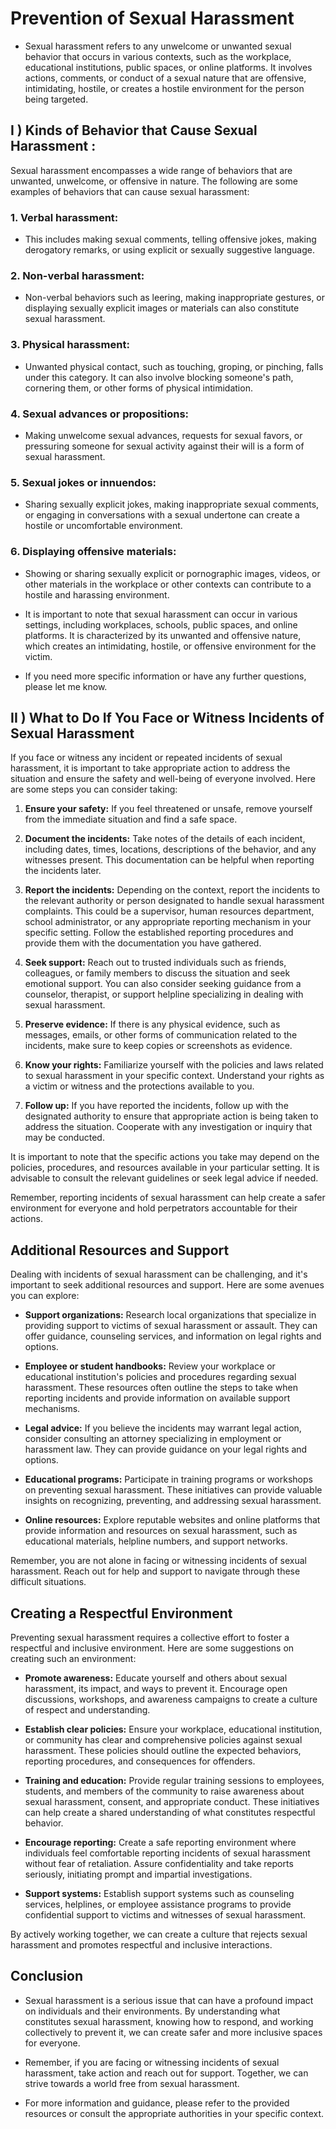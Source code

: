 # Prevention of Sexual Harassment

* Sexual harassment refers to any unwelcome or unwanted sexual behavior that occurs in various contexts, such as the workplace, educational institutions, public spaces, or online platforms. It involves actions, comments, or conduct of a sexual nature that are offensive, intimidating, hostile, or creates a hostile environment for the person being targeted.

## I ) Kinds of Behavior that Cause Sexual Harassment :

  Sexual harassment encompasses a wide range of behaviors that are unwanted, unwelcome, or offensive in nature. The following are some examples of behaviors that can cause sexual harassment:

### 1. Verbal harassment: 
 * This includes making sexual comments, telling offensive jokes, making derogatory remarks, or using explicit or sexually suggestive language.

 ### 2. Non-verbal harassment: 
 * Non-verbal behaviors such as leering, making inappropriate gestures, or displaying sexually explicit images or materials can also constitute sexual harassment.

### 3. Physical harassment: 
* Unwanted physical contact, such as touching, groping, or pinching, falls under this category. It can also involve blocking someone's path, cornering them, or other forms of physical intimidation.

### 4. Sexual advances or propositions: 
* Making unwelcome sexual advances, requests for sexual favors, or pressuring someone for sexual activity against their will is a form of sexual harassment.

### 5. Sexual jokes or innuendos: 
* Sharing sexually explicit jokes, making inappropriate sexual comments, or engaging in conversations with a sexual undertone can create a hostile or uncomfortable environment.

### 6. Displaying offensive materials: 
* Showing or sharing sexually explicit or pornographic images, videos, or other materials in the workplace or other contexts can contribute to a hostile and harassing environment.

* It is important to note that sexual harassment can occur in various settings, including workplaces, schools, public spaces, and online platforms. It is characterized by its unwanted and offensive nature, which creates an intimidating, hostile, or offensive environment for the victim.

* If you need more specific information or have any further questions, please let me know.
  
## II )  What to Do If You Face or Witness Incidents of Sexual Harassment

If you face or witness any incident or repeated incidents of sexual harassment, it is important to take appropriate action to address the situation and ensure the safety and well-being of everyone involved. Here are some steps you can consider taking:

1. **Ensure your safety:** If you feel threatened or unsafe, remove yourself from the immediate situation and find a safe space.

2. **Document the incidents:** Take notes of the details of each incident, including dates, times, locations, descriptions of the behavior, and any witnesses present. This documentation can be helpful when reporting the incidents later.

3. **Report the incidents:** Depending on the context, report the incidents to the relevant authority or person designated to handle sexual harassment complaints. This could be a supervisor, human resources department, school administrator, or any appropriate reporting mechanism in your specific setting. Follow the established reporting procedures and provide them with the documentation you have gathered.

4. **Seek support:** Reach out to trusted individuals such as friends, colleagues, or family members to discuss the situation and seek emotional support. You can also consider seeking guidance from a counselor, therapist, or support helpline specializing in dealing with sexual harassment.

5. **Preserve evidence:** If there is any physical evidence, such as messages, emails, or other forms of communication related to the incidents, make sure to keep copies or screenshots as evidence.

6. **Know your rights:** Familiarize yourself with the policies and laws related to sexual harassment in your specific context. Understand your rights as a victim or witness and the protections available to you.

7. **Follow up:** If you have reported the incidents, follow up with the designated authority to ensure that appropriate action is being taken to address the situation. Cooperate with any investigation or inquiry that may be conducted.

It is important to note that the specific actions you take may depend on the policies, procedures, and resources available in your particular setting. It is advisable to consult the relevant guidelines or seek legal advice if needed.

Remember, reporting incidents of sexual harassment can help create a safer environment for everyone and hold perpetrators accountable for their actions.

## Additional Resources and Support

Dealing with incidents of sexual harassment can be challenging, and it's important to seek additional resources and support. Here are some avenues you can explore:

- **Support organizations:** Research local organizations that specialize in providing support to victims of sexual harassment or assault. They can offer guidance, counseling services, and information on legal rights and options.

- **Employee or student handbooks:** Review your workplace or educational institution's policies and procedures regarding sexual harassment. These resources often outline the steps to take when reporting incidents and provide information on available support mechanisms.

- **Legal advice:** If you believe the incidents may warrant legal action, consider consulting an attorney specializing in employment or harassment law. They can provide guidance on your legal rights and options.

- **Educational programs:** Participate in training programs or workshops on preventing sexual harassment. These initiatives can provide valuable insights on recognizing, preventing, and addressing sexual harassment.

- **Online resources:** Explore reputable websites and online platforms that provide information and resources on sexual harassment, such as educational materials, helpline numbers, and support networks.

Remember, you are not alone in facing or witnessing incidents of sexual harassment. Reach out for help and support to navigate through these difficult situations.

## Creating a Respectful Environment

Preventing sexual harassment requires a collective effort to foster a respectful and inclusive environment. Here are some suggestions on creating such an environment:

- **Promote awareness:** Educate yourself and others about sexual harassment, its impact, and ways to prevent it. Encourage open discussions, workshops, and awareness campaigns to create a culture of respect and understanding.

- **Establish clear policies:** Ensure your workplace, educational institution, or community has clear and comprehensive policies against sexual harassment. These policies should outline the expected behaviors, reporting procedures, and consequences for offenders.

- **Training and education:** Provide regular training sessions to employees, students, and members of the community to raise awareness about sexual harassment, consent, and appropriate conduct. These initiatives can help create a shared understanding of what constitutes respectful behavior.

- **Encourage reporting:** Create a safe reporting environment where individuals feel comfortable reporting incidents of sexual harassment without fear of retaliation. Assure confidentiality and take reports seriously, initiating prompt and impartial investigations.

- **Support systems:** Establish support systems such as counseling services, helplines, or employee assistance programs to provide confidential support to victims and witnesses of sexual harassment.

By actively working together, we can create a culture that rejects sexual harassment and promotes respectful and inclusive interactions.

## Conclusion

* Sexual harassment is a serious issue that can have a profound impact on individuals and their environments. By understanding what constitutes sexual harassment, knowing how to respond, and working collectively to prevent it, we can create safer and more inclusive spaces for everyone.

* Remember, if you are facing or witnessing incidents of sexual harassment, take action and reach out for support. Together, we can strive towards a world free from sexual harassment.

* For more information and guidance, please refer to the provided resources or consult the appropriate authorities in your specific context.


